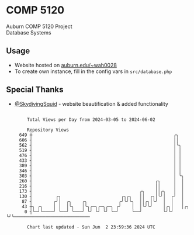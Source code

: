 # COMP 5120
Auburn COMP 5120 Project  
Database Systems

## Usage
- Website hosted on [auburn.edu/~wah0028](https://webhome.auburn.edu/~wah0028/)
- To create own instance, fill in the config vars in `src/database.php`

## Special Thanks
- [@SkydivingSquid](https://github.com/SkydivingSquid) - website beautification & added functionality

```

        Total Views per Day from 2024-03-05 to 2024-06-02

        Repository Views
     649 ┼                                                      ╭╮
     606 ┤                                                      ││
     562 ┤                                                      │╰╮
     519 ┤                                                      │ │
     476 ┤                                                      │ │
     433 ┤                                                      │ │
     389 ┤                                                      │ │
     346 ┤                                                      │ │
     303 ┤                                                      │ ╰╮
     260 ┤                                               ╭╮     │  │
     216 ┤                                               ││     │  │
     173 ┤                                         ╭╮    ││╭╮   │  │
     130 ┤         ╭╮                       ╭╮╭╮   ││  ╭╮│╰╯│  ╭╯  │
      87 ┤        ╭╯│  ╭╮    ╭╮            ╭╯╰╯╰╮  ││╭╮│╰╯  │  │   │
      43 ┼╮ ╭╮    │ │  │╰╮   │╰╮╭─╮╭─╮╭─╮ ╭╯    │  │╰╯╰╯    │╭╮│   │╭╮
       0 ┤╰─╯╰────╯ ╰──╯ ╰───╯ ╰╯ ╰╯ ╰╯ ╰─╯     ╰──╯        ╰╯╰╯   ╰╯╰─────────────────────────────

        Chart last updated - Sun Jun  2 23:59:36 2024 UTC
        
```
